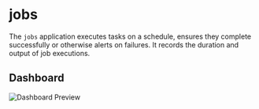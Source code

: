 # jobs

The `jobs` application executes tasks on a schedule, ensures
they complete successfully or otherwise alerts on failures. It records
the duration and output of job executions.

## Dashboard

![Dashboard Preview](https://github.com/finix-payments/jobs/raw/master/docs/dashboard.png)
